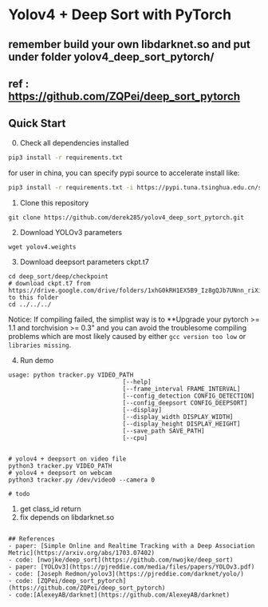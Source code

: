 # Yolov4 + Deep Sort with PyTorch

## remember build your own libdarknet.so and put under folder yolov4_deep_sort_pytorch/
## ref : https://github.com/ZQPei/deep_sort_pytorch

## Quick Start
0. Check all dependencies installed
```bash
pip3 install -r requirements.txt
```
for user in china, you can specify pypi source to accelerate install like:
```bash
pip3 install -r requirements.txt -i https://pypi.tuna.tsinghua.edu.cn/simple
```

1. Clone this repository
```
git clone https://github.com/derek285/yolov4_deep_sort_pytorch.git
```

2. Download YOLOv3 parameters
```
wget yolov4.weights
```

3. Download deepsort parameters ckpt.t7
```
cd deep_sort/deep/checkpoint
# download ckpt.t7 from
https://drive.google.com/drive/folders/1xhG0kRH1EX5B9_Iz8gQJb7UNnn_riXi6 to this folder
cd ../../../
```

Notice:
If compiling failed, the simplist way is to **Upgrade your pytorch >= 1.1 and torchvision >= 0.3" and you can avoid the troublesome compiling problems which are most likely caused by either `gcc version too low` or `libraries missing`.

4. Run demo
```
usage: python tracker.py VIDEO_PATH
                                [--help]
                                [--frame_interval FRAME_INTERVAL]
                                [--config_detection CONFIG_DETECTION]
                                [--config_deepsort CONFIG_DEEPSORT]
                                [--display]
                                [--display_width DISPLAY_WIDTH]
                                [--display_height DISPLAY_HEIGHT]
                                [--save_path SAVE_PATH]          
                                [--cpu]          


# yolov4 + deepsort on video file
python3 tracker.py VIDEO_PATH
# yolov4 + deepsort on webcam
python3 tracker.py /dev/video0 --camera 0

# todo
```
1. get class_id return
2. fix depends on libdarknet.so
```

## References
- paper: [Simple Online and Realtime Tracking with a Deep Association Metric](https://arxiv.org/abs/1703.07402)
- code: [nwojke/deep_sort](https://github.com/nwojke/deep_sort)
- paper: [YOLOv3](https://pjreddie.com/media/files/papers/YOLOv3.pdf)
- code: [Joseph Redmon/yolov3](https://pjreddie.com/darknet/yolo/)
- code: [ZQPei/deep_sort_pytorch](https://github.com/ZQPei/deep_sort_pytorch)
- code:[AlexeyAB/darknet](https://github.com/AlexeyAB/darknet)
